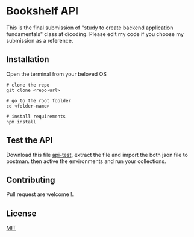 # Bookshelf API
This is the final submission of "study to create backend application fundamentals" class at dicoding. Please edit my code if you choose my submission as a reference.

## Installation
Open the terminal from your beloved OS

```
# clone the repo
git clone <repo-url>

# go to the root foolder
cd <folder-name>

# install requirements
npm install
```

## Test the API
Download this file [api-test](https://github.com/dicodingacademy/a261-backend-pemula-labs/raw/099-shared-files/BookshelfAPITestCollectionAndEnvironment.zip), extract the file and import the both json file to postman. then active the environments and run your collections.

## Contributing
Pull request are welcome !.

## License
[MIT](https://choosealicense.com/licenses/mit/)
